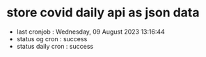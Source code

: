 # store covid daily api as json data

- last cronjob : Wednesday, 09 August 2023 13:16:44
- status og cron : success
- status daily cron : success
      
      